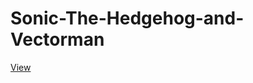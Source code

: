# Sonic-The-Hedgehog-and-Vectorman
[View](https://kokoj1.github.io/Sonic-The-Hedgehog-and-Vectorman/)
